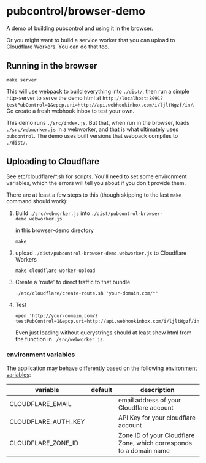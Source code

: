 # pubcontrol/browser-demo

A demo of building pubcontrol and using it in the browser.

Or you might want to build a service worker that you can upload to Cloudflare Workers. You can do that too.

## Running in the browser

```
make server
```

This will use webpack to build everything into `./dist/`, then run a simple http-server to serve the demo html at `http://localhost:8091?testPubControl=1&epcp.uri=http://api.webhookinbox.com/i/ljltWgzf/in/`. Go create a fresh webhook inbox to test your own.

This demo runs `./src/index.js`. But that, when run in the browser, loads `./src/webworker.js` in a webworker, and that is what ultimately uses `pubcontrol`. The demo uses built versions that webpack compiles to `./dist/`.

## Uploading to Cloudflare

See etc/cloudflare/*.sh for scripts. You'll need to set some environment variables, which the errors will tell you about if you don't provide them.

There are at least a few steps to this (though skipping to the last `make` command should work):

1. Build `./src/webworker.js` into `./dist/pubcontrol-browser-demo.webworker.js`
  
    in this browser-demo directory
    ```
    make
    ```

2. upload `./dist/pubcontrol-browser-demo.webworker.js` to Cloudflare Workers
    ```
    make cloudflare-worker-upload
    ```

3. Create a 'route' to direct traffic to that bundle
    ```
    ./etc/cloudflare/create-route.sh 'your-domain.com/*'
    ```

4. Test
    ```
    open 'http://your-domain.com/?testPubControl=1&epcp.uri=http://api.webhookinbox.com/i/ljltWgzf/in/'
    ```
    Even just loading without querystrings should at least show html from the function in `./src/webworker.js`.

### environment variables

The application may behave differently based on the following [environment variables](https://en.wikipedia.org/wiki/Environment_variable):

| variable 	| default 	| description 	|
|----------	|---------	|-------------	|
| CLOUDFLARE_EMAIL   |  | email address of your Cloudflare account |
| CLOUDFLARE_AUTH_KEY | | API Key for your cloudflare account |
| CLOUDFLARE_ZONE_ID | | Zone ID of your Cloudflare Zone, which corresponds to a domain name |
